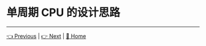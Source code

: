 # 单周期 CPU 的设计思路

---

[👈 Previous](../1_Preparations/1-3_Editor.md) | [👉 Next](.) | [🚩 Home](../README.md)